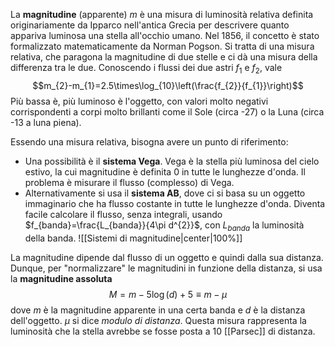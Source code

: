 La **magnitudine** (apparente) $m$ è una misura di luminosità relativa definita originariamente da Ipparco nell'antica Grecia per descrivere quanto appariva luminosa una stella all'occhio umano. Nel 1856, il concetto è stato formalizzato matematicamente da Norman Pogson. Si tratta di una misura relativa, che paragona la magnitudine di due stelle e ci dà una misura della differenza tra le due. Conoscendo i flussi dei due astri $f_{1}$ e $f_{2}$, vale
$$m_{2}-m_{1}=2.5\times\log_{10}\left(\frac{f_{2}}{f_{1}}\right)$$
Più bassa è, più luminoso è l'oggetto, con valori molto negativi corrispondenti a corpi molto brillanti come il Sole (circa -27) o la Luna (circa -13 a luna piena).

Essendo una misura relativa, bisogna avere un punto di riferimento:
- Una possibilità è il **sistema Vega**. Vega è la stella più luminosa del cielo estivo, la cui magnitudine è definita 0 in tutte le lunghezze d'onda. Il problema è misurare il flusso (complesso) di Vega.
- Alternativamente si usa il **sistema AB**, dove ci si basa su un oggetto immaginario che ha flusso costante in tutte le lunghezze d'onda. Diventa facile calcolare il flusso, senza integrali, usando $f_{banda}=\frac{L_{banda}}{4\pi d^{2}}$, con $L_{banda}$ la luminosità della banda.
![[Sistemi di magnitudine|center|100%]]

La magnitudine dipende dal flusso di un oggetto e quindi dalla sua distanza. Dunque, per "normalizzare" le magnitudini in funzione della distanza, si usa la **magnitudine assoluta**
$$M=m-5\log(d)+5\equiv m-\mu$$
dove $m$ è la magnitudine apparente in una certa banda e $d$ è la distanza dell'oggetto. $\mu$ si dice *modulo di distanza*. Questa misura rappresenta la luminosità che la stella avrebbe se fosse posta a 10 [[Parsec]] di distanza.